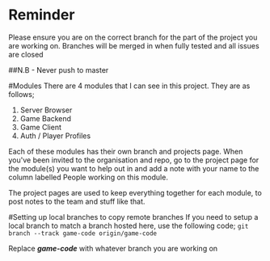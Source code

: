 # Reminder
Please ensure you are on the correct branch for the part of the project you are working on.
Branches will be merged in when fully tested and all issues are closed

##N.B - Never push to master

#Modules
There are 4 modules that I can see in this project. They are as follows;
1. Server Browser
2. Game Backend
3. Game Client
4. Auth / Player Profiles

Each of these modules has their own branch and projects page.
When you've been invited to the organisation and repo, go to the project page for the module(s) you want to help out in and add a note with your name to the column labelled People working on this module.

The project pages are used to keep everything together for each module, to post notes to the team and stuff like that.

#Setting up local branches to copy remote branches
If you need to setup a local branch to match a branch hosted here, use the following code;
```git branch --track game-code origin/game-code```

Replace ___game-code___ with whatever branch you are working on
